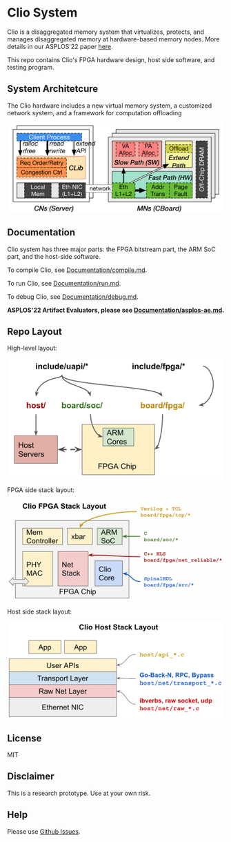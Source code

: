 # Clio System

Clio is a disaggregated memory system that virtualizes,
protects, and manages disaggregated memory at hardware-based
memory nodes. More details in our ASPLOS'22 paper [here](https://arxiv.org/pdf/2108.03492.pdf).

This repo contains Clio's FPGA hardware design, host side software, and testing program.

## System Architetcure

The Clio hardware includes a new virtual memory
system, a customized network system, and a framework for computation offloading

<img src="Documentation/arch.png" alt="drawing" width="500"/>

## Documentation

Clio system has three major parts: the FPGA bitstream part, the ARM SoC part, and the host-side software.

To compile Clio, see [Documentation/compile.md](./Documentation/compile.md).

To run Clio, see [Documentation/run.md](./Documentation/run.md).

To debug Clio, see [Documentation/debug.md](./Documentation/debug.md).

**ASPLOS'22 Artifact Evaluators, please see [Documentation/asplos-ae.md](./Documentation/asplos-ae.md).**

## Repo Layout

High-level layout:

<img src="Documentation/repo-org.png" alt="drawing" width="500"/>

FPGA side stack layout:

<img src="Documentation/repo-org-fpga.png" alt="drawing" width="600"/>

Host side stack layout:

<img src="Documentation/repo-org-host.png" alt="drawing" width="600"/>


## License

MIT

## Disclaimer

This is a research prototype. Use at your own risk.

## Help

Please use [Github Issues](https://github.com/WukLab/Clio/issues).
